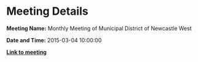 # Meeting Details

**Meeting Name:** Monthly Meeting of Municipal District of Newcastle West

**Date and Time:** 2015-03-04 10:00:00

**<a href="https://www.limerick.ie/council/whats-on/monthly-meeting-municipal-district-newcastle-west-16" target="_blank">Link to meeting</a>**
